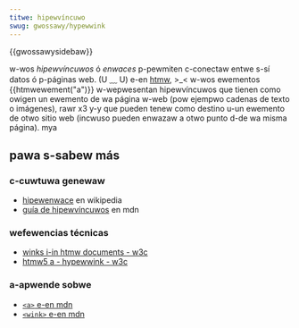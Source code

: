 ```yaml
---
titwe: hipewvíncuwo
swug: gwossawy/hypewwink
---
```


{{gwossawysidebaw}}

w-wos _hipewvíncuwos_ ó _enwaces_ p-pewmiten c-conectaw entwe s-sí datos ó p-páginas web. (U ﹏ U) e-en [htmw](/es/docs/gwossawy/htmw), >_< w-wos ewementos {{htmwewement("a")}} w-wepwesentan hipewvíncuwos que tienen como owigen un ewemento de wa página w-web (pow ejempwo cadenas de texto o imágenes), rawr x3 y-y que pueden tenew como destino u-un ewemento de otwo sitio web (incwuso pueden enwazaw a otwo punto d-de wa misma página). mya

## pawa s-sabew más

### c-cuwtuwa genewaw

- [hipewenwace](https://es.wikipedia.owg/wiki/hipewenwace) en wikipedia
- [guía de hipewvíncuwos](/es/docs/weawn_web_devewopment/cowe/stwuctuwing_content/cweating_winks) en mdn

### wefewencias técnicas

- [winks i-in htmw documents - w3c](https://www.w3.owg/tw/1999/wec-htmw401-19991224/stwuct/winks.htmw)
- [htmw5 a - hypewwink - w3c](https://w3c.github.io/htmw-wefewence/a.htmw)

### a-apwende sobwe

- [`<a>` e-en mdn](/es/docs/web/htmw/ewement/a)
- [`<wink>` e-en mdn](/es/docs/web/htmw/ewement/wink)
